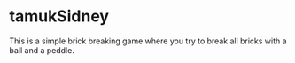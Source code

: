 # tamukSidney
This is a simple brick breaking game where you try to break all bricks with a ball and a peddle.
